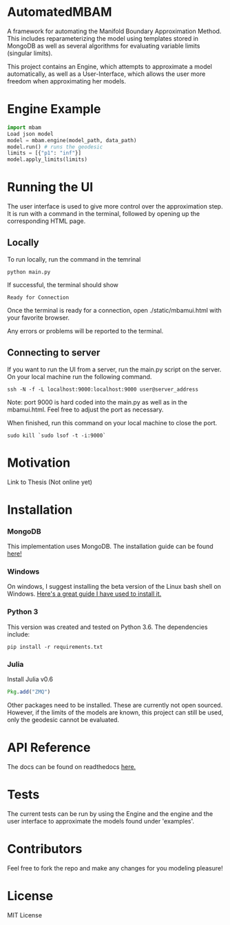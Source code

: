 # AutomatedMBAM
A framework for automating the Manifold Boundary Approximation Method. This includes
reparameterizing the model using templates stored in MongoDB as well as several algorithms for evaluating
variable limits (singular limits).

This project contains an Engine, which attempts to approximate
a model automatically, as well as a User-Interface, which allows the user more
freedom when approximating her models.

# Engine Example
```python
import mbam
Load json model
model = mbam.engine(model_path, data_path)
model.run() # runs the geodesic
limits = [{"p1": "inf"}]
model.apply_limits(limits)
```

# Running the UI
The user interface is used to give more control over the approximation step.
It is run with a command in the terminal, followed by opening up the corresponding
HTML page.

## Locally
To run locally, run the command in the temrinal

```
python main.py
```

If successful, the terminal should show
```
Ready for Connection
```

Once the terminal is ready for a connection, open ./static/mbamui.html with
your favorite browser.

Any errors or problems will be reported to the terminal.


## Connecting to server
If you want to run the UI from a server, run the main.py script on the server.
On your local machine run the following command.

```
ssh -N -f -L localhost:9000:localhost:9000 user@server_address
```
Note: port 9000 is hard coded into the main.py as well as in the mbamui.html. Feel free to adjust the port as necessary.

When finished, run this command on your local machine to close the port.

```
sudo kill `sudo lsof -t -i:9000`
```

# Motivation
Link to Thesis (Not online yet)

# Installation
### MongoDB
This implementation uses MongoDB. The installation guide can be found
[here!](https://docs.mongodb.com/manual/installation/)

### Windows
On windows, I suggest installing the beta version of the Linux bash shell on Windows.
[Here's a great guide I have used to install it.](https://www.howtogeek.com/249966/how-to-install-and-use-the-linux-bash-shell-on-windows-10/)

### Python 3
This version was created and tested on Python 3.6.
The dependencies include:
```terminal
pip install -r requirements.txt
```

### Julia
Install Julia v0.6
```julia
Pkg.add("ZMQ")
```
Other packages need to be installed. These are currently not open sourced.
However, if the limits of the models are known, this project can still be used, only
the geodesic cannot be evaluated.


# API Reference
The docs can be found on readthedocs [here.](www.automatedmbam.readthedocs.io/)

# Tests
The current tests can be run by using the Engine and the engine and the user interface
to approximate the models found under 'examples'.

# Contributors
Feel free to fork the repo and make any changes for you modeling pleasure!

# License
MIT License
